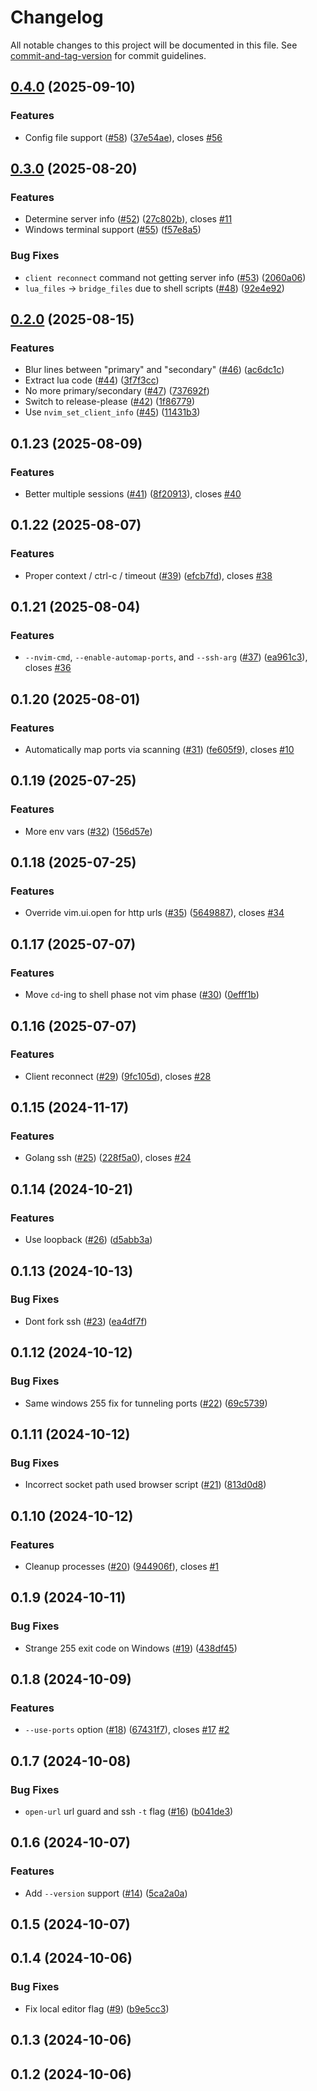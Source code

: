 # Changelog

All notable changes to this project will be documented in this file. See [commit-and-tag-version](https://github.com/absolute-version/commit-and-tag-version) for commit guidelines.

## [0.4.0](https://github.com/mikew/nvrh/compare/v0.3.0...v0.4.0) (2025-09-10)


### Features

* Config file support ([#58](https://github.com/mikew/nvrh/issues/58)) ([37e54ae](https://github.com/mikew/nvrh/commit/37e54ae41bc55dd995fa23ebce4e055796069587)), closes [#56](https://github.com/mikew/nvrh/issues/56)

## [0.3.0](https://github.com/mikew/nvrh/compare/v0.2.0...v0.3.0) (2025-08-20)


### Features

* Determine server info ([#52](https://github.com/mikew/nvrh/issues/52)) ([27c802b](https://github.com/mikew/nvrh/commit/27c802b1998c4cbca41abfc72a7c92517aa19506)), closes [#11](https://github.com/mikew/nvrh/issues/11)
* Windows terminal support ([#55](https://github.com/mikew/nvrh/issues/55)) ([f57e8a5](https://github.com/mikew/nvrh/commit/f57e8a5f5963760e9dcbdc07233ed554d5f5f6d0))


### Bug Fixes

* `client reconnect` command not getting server info ([#53](https://github.com/mikew/nvrh/issues/53)) ([2060a06](https://github.com/mikew/nvrh/commit/2060a06f6f36960ff5d260daa5fcdfe0c86adc20))
* `lua_files` -&gt; `bridge_files` due to shell scripts ([#48](https://github.com/mikew/nvrh/issues/48)) ([92e4e92](https://github.com/mikew/nvrh/commit/92e4e9249d80d95cc8023f151670075849b8945d))

## [0.2.0](https://github.com/mikew/nvrh/compare/v0.1.23...v0.2.0) (2025-08-15)


### Features

* Blur lines between "primary" and "secondary" ([#46](https://github.com/mikew/nvrh/issues/46)) ([ac6dc1c](https://github.com/mikew/nvrh/commit/ac6dc1c24719e648aabea221313b0f58995a1e55))
* Extract lua code ([#44](https://github.com/mikew/nvrh/issues/44)) ([3f7f3cc](https://github.com/mikew/nvrh/commit/3f7f3cc80ecee57cb0fdb200a671201ed027108e))
* No more primary/secondary ([#47](https://github.com/mikew/nvrh/issues/47)) ([737692f](https://github.com/mikew/nvrh/commit/737692f8b3b94a7476bb97ab8f9533af65d172ff))
* Switch to release-please ([#42](https://github.com/mikew/nvrh/issues/42)) ([1f86779](https://github.com/mikew/nvrh/commit/1f867797d184814175d06fd5561baab952379eff))
* Use `nvim_set_client_info` ([#45](https://github.com/mikew/nvrh/issues/45)) ([11431b3](https://github.com/mikew/nvrh/commit/11431b3c8da1cd63df58a97148d0f425d07733c6))

## 0.1.23 (2025-08-09)


### Features

* Better multiple sessions ([#41](https://github.com/mikew/nvrh/issues/41)) ([8f20913](https://github.com/mikew/nvrh/commit/8f20913c18d0d35542ab08aaa034ce9e961ca73f)), closes [#40](https://github.com/mikew/nvrh/issues/40)

## 0.1.22 (2025-08-07)


### Features

* Proper context / ctrl-c / timeout ([#39](https://github.com/mikew/nvrh/issues/39)) ([efcb7fd](https://github.com/mikew/nvrh/commit/efcb7fd19c866f1d099f711cb514d8c8124aded5)), closes [#38](https://github.com/mikew/nvrh/issues/38)

## 0.1.21 (2025-08-04)


### Features

* `--nvim-cmd`, `--enable-automap-ports`, and `--ssh-arg` ([#37](https://github.com/mikew/nvrh/issues/37)) ([ea961c3](https://github.com/mikew/nvrh/commit/ea961c34e128f6471a018aaca1f77a5740ebb022)), closes [#36](https://github.com/mikew/nvrh/issues/36)

## 0.1.20 (2025-08-01)


### Features

* Automatically map ports via scanning ([#31](https://github.com/mikew/nvrh/issues/31)) ([fe605f9](https://github.com/mikew/nvrh/commit/fe605f948978a67bae8b0bb78f6d2e1011f1e247)), closes [#10](https://github.com/mikew/nvrh/issues/10)

## 0.1.19 (2025-07-25)


### Features

* More env vars ([#32](https://github.com/mikew/nvrh/issues/32)) ([156d57e](https://github.com/mikew/nvrh/commit/156d57ed574194f46596c90c353bde775703b274))

## 0.1.18 (2025-07-25)


### Features

* Override vim.ui.open for http urls ([#35](https://github.com/mikew/nvrh/issues/35)) ([5649887](https://github.com/mikew/nvrh/commit/5649887a9711617ffbc1ca2584e2bbd70b803891)), closes [#34](https://github.com/mikew/nvrh/issues/34)

## 0.1.17 (2025-07-07)


### Features

* Move `cd`-ing to shell phase not vim phase ([#30](https://github.com/mikew/nvrh/issues/30)) ([0efff1b](https://github.com/mikew/nvrh/commit/0efff1ba260657c4f930a58f9802ddd376df2f2a))

## 0.1.16 (2025-07-07)


### Features

* Client reconnect ([#29](https://github.com/mikew/nvrh/issues/29)) ([9fc105d](https://github.com/mikew/nvrh/commit/9fc105d95308b8a69b8c96ec785c2a7401281207)), closes [#28](https://github.com/mikew/nvrh/issues/28)

## 0.1.15 (2024-11-17)


### Features

* Golang ssh ([#25](https://github.com/mikew/nvrh/issues/25)) ([228f5a0](https://github.com/mikew/nvrh/commit/228f5a0f839a842f515929250e9fe6f7f4309a05)), closes [#24](https://github.com/mikew/nvrh/issues/24)

## 0.1.14 (2024-10-21)


### Features

* Use loopback ([#26](https://github.com/mikew/nvrh/issues/26)) ([d5abb3a](https://github.com/mikew/nvrh/commit/d5abb3a3a205e3195a67e2edbcc222a593cc5466))

## 0.1.13 (2024-10-13)


### Bug Fixes

* Dont fork ssh ([#23](https://github.com/mikew/nvrh/issues/23)) ([ea4df7f](https://github.com/mikew/nvrh/commit/ea4df7f796a2e64913c2b88b08498a20daada23c))

## 0.1.12 (2024-10-12)


### Bug Fixes

* Same windows 255 fix for tunneling ports ([#22](https://github.com/mikew/nvrh/issues/22)) ([69c5739](https://github.com/mikew/nvrh/commit/69c57391293f79b76e26b08771b42c0c9c88b361))

## 0.1.11 (2024-10-12)


### Bug Fixes

* Incorrect socket path used browser script ([#21](https://github.com/mikew/nvrh/issues/21)) ([813d0d8](https://github.com/mikew/nvrh/commit/813d0d8c2027d9dee8a21be3d44a2113146b0235))

## 0.1.10 (2024-10-12)


### Features

* Cleanup processes ([#20](https://github.com/mikew/nvrh/issues/20)) ([944906f](https://github.com/mikew/nvrh/commit/944906f4ce91b6fb7806d72feecfad011e508d9b)), closes [#1](https://github.com/mikew/nvrh/issues/1)

## 0.1.9 (2024-10-11)


### Bug Fixes

* Strange 255 exit code on Windows ([#19](https://github.com/mikew/nvrh/issues/19)) ([438df45](https://github.com/mikew/nvrh/commit/438df4593cfe0097f36405e38bb77f090c51425b))

## 0.1.8 (2024-10-09)


### Features

* `--use-ports` option ([#18](https://github.com/mikew/nvrh/issues/18)) ([67431f7](https://github.com/mikew/nvrh/commit/67431f7014b0e131c7a8cabf84f21e06e46760e3)), closes [#17](https://github.com/mikew/nvrh/issues/17) [#2](https://github.com/mikew/nvrh/issues/2)

## 0.1.7 (2024-10-08)


### Bug Fixes

* `open-url` url guard and ssh `-t` flag ([#16](https://github.com/mikew/nvrh/issues/16)) ([b041de3](https://github.com/mikew/nvrh/commit/b041de32b589b12166c92f458373bc7b6eb447aa))

## 0.1.6 (2024-10-07)


### Features

* Add `--version` support ([#14](https://github.com/mikew/nvrh/issues/14)) ([5ca2a0a](https://github.com/mikew/nvrh/commit/5ca2a0a189123df443e8543b591770d7ca510b30))

## 0.1.5 (2024-10-07)

## 0.1.4 (2024-10-06)


### Bug Fixes

* Fix local editor flag ([#9](https://github.com/mikew/nvrh/issues/9)) ([b9e5cc3](https://github.com/mikew/nvrh/commit/b9e5cc3c1494b1bbebe45064b4b650125002ae8b))

## 0.1.3 (2024-10-06)

## 0.1.2 (2024-10-06)

